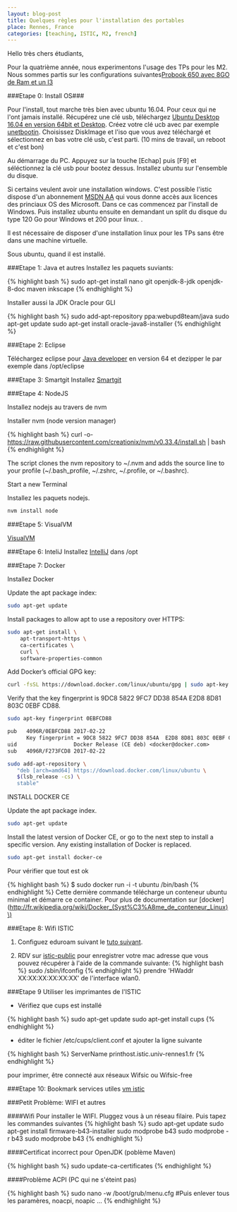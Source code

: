 ```yaml
---
layout: blog-post
title: Quelques règles pour l'installation des portables
place: Rennes, France
categories: [teaching, ISTIC, M2, french]
---
```


Hello très chers étudiants,

Pour la quatrième année, nous experimentons l'usage des TPs pour les M2. Nous sommes partis sur les configurations suivantes[Probook 650 avec 8GO de Ram et un I3](http://www8.hp.com/fr/fr/products/laptops/product-detail.html?oid=5405400#!tab=specs)

###Etape 0: Install OS###

Pour l'install, tout marche très bien avec ubuntu 16.04. Pour ceux qui ne l'ont jamais installé. Récupérez une clé usb, téléchargez [Ubuntu Desktop 16.04 en version 64bit et Desktop](http://www.ubuntu.com/download/desktop). Créez votre clé ucb avec par exemple [unetbootin](http://unetbootin.sourceforge.net/). Choisissez DiskImage et l'iso que vous avez téléchargé et sélectionnez en bas votre clé usb, c'est parti. (10 mins de travail, un reboot et c'est bon)

<!--more-->

Au démarrage du PC. Appuyez sur la touche [Echap] puis [F9] et séléctionnez la clé usb pour bootez dessus. Installez ubuntu sur l'ensemble du disque.

Si certains veulent avoir une installation windows. C'est possible l'istic dispose d'un abonnement [MSDN AA](https://www.google.fr/search?q=msdn+aa+istic&oq=msdn+aa+istic&aqs=chrome..69i57.6842j0j7&sourceid=chrome&es_sm=122&ie=UTF-8) qui vous donne accès aux licences des princiaux OS des Microsoft. Dans ce cas commencez par l'install de Windows. Puis installez ubuntu ensuite en demandant un split du disque du type 120 Go pour Windows et 200 pour linux. .

Il est nécessaire de disposer d'une installation linux pour les TPs sans être dans une machine virtuelle.

Sous ubuntu, quand il est installé.

###Etape 1: Java et autres
Installez les paquets suviants:

{% highlight bash %}
sudo apt-get install nano git openjdk-8-jdk openjdk-8-doc maven inkscape
{% endhighlight %}

Installer aussi la JDK Oracle pour GLI

{% highlight bash %}
sudo add-apt-repository ppa:webupd8team/java
sudo apt-get update
sudo apt-get install oracle-java8-installer
{% endhighlight %}


###Etape 2: Eclipse

Téléchargez eclipse pour [Java developer](http://www.mirrorservice.org/sites/download.eclipse.org/eclipseMirror/technology/epp/downloads/release/oxygen/R/eclipse-java-oxygen-R-linux-gtk-x86_64.tar.gz) en version 64 et dezipper le par exemple dans /opt/eclipse

###Etape 3: Smartgit
Installez [Smartgit](http://www.syntevo.com/smartgit/)


###Etape 4: NodeJS

Installez nodejs au travers de nvm

Installer nvm (node version manager)

{% highlight bash %}
curl -o- https://raw.githubusercontent.com/creationix/nvm/v0.33.4/install.sh | bash
{% endhighlight %}

The script clones the nvm repository to ~/.nvm and adds the source line to your profile (~/.bash_profile, ~/.zshrc, ~/.profile, or ~/.bashrc).

Start a new Terminal


Installez les paquets nodejs.

```bash
nvm install node
```

###Etape 5: VisualVM

[VisualVM](http://visualvm.java.net/eclipse-launcher.html)

###Etape 6: InteliJ
Installez [IntelliJ](http://www.jetbrains.com/idea/) dans /opt

###Etape 7: Docker

Installez Docker

Update the apt package index:

```bash
sudo apt-get update
```

Install packages to allow apt to use a repository over HTTPS:

```bash
sudo apt-get install \
    apt-transport-https \
    ca-certificates \
    curl \
    software-properties-common
```

Add Docker’s official GPG key:

```bash
curl -fsSL https://download.docker.com/linux/ubuntu/gpg | sudo apt-key add -
```

Verify that the key fingerprint is 9DC8 5822 9FC7 DD38 854A E2D8 8D81 803C 0EBF CD88.

```bash
sudo apt-key fingerprint 0EBFCD88
```

```txt
pub   4096R/0EBFCD88 2017-02-22
      Key fingerprint = 9DC8 5822 9FC7 DD38 854A  E2D8 8D81 803C 0EBF CD88
uid                  Docker Release (CE deb) <docker@docker.com>
sub   4096R/F273FCD8 2017-02-22
```

```bash
sudo add-apt-repository \
   "deb [arch=amd64] https://download.docker.com/linux/ubuntu \
   $(lsb_release -cs) \
   stable"
```

INSTALL DOCKER CE

Update the apt package index.

```bash
sudo apt-get update
```

Install the latest version of Docker CE, or go to the next step to install a specific version. Any existing installation of Docker is replaced.

```bash
sudo apt-get install docker-ce
```

Pour vérifier que tout est ok

{% highlight bash %} $ sudo docker run -i -t ubuntu /bin/bash {% endhighlight %} Cette dernière commande télécharge un conteneur ubuntu minimal et démarre ce container. Pour plus de documentation sur [docker](http://fr.wikipedia.org/wiki/Docker_(Syst%C3%A8me_de_conteneur_Linux)\)


###Etape 8: Wifi ISTIC
1. Configuez eduroam suivant le [tuto suivant](http://www.eduroam.fr/conf_supplicants/).

1.	RDV sur [istic-public](http://istic-public.istic.univ-rennes1.fr/) pour enregistrer votre mac adresse que vous pouvez récupérer à l'aide de la commande suivante: {% highlight bash %} sudo /sbin/ifconfig {% endhighlight %} prendre 'HWaddr XX:XX:XX:XX:XX:XX' de l'interface wlan0.

###Etape 9 Utiliser les imprimantes de l'ISTIC

* Vérifiez que cups est installé

{% highlight bash %}
sudo apt-get update
sudo apt-get install cups
{% endhighlight %}

-	éditer le fichier /etc/cups/client.conf et ajouter la ligne suivante

{% highlight bash %}
ServerName printhost.istic.univ-rennes1.fr
{% endhighlight %}

pour imprimer, être connecté aux réseaux Wifsic ou Wifsic-free

###Etape 10: Bookmark services utiles
[vm istic](http://vm.istic.univ-rennes1.fr)

###Petit Problème: WIFI et autres

####Wifi Pour installer le WIFI. Pluggez vous à un réseau filaire.
Puis tapez les commandes suivantes
{% highlight bash %}
sudo apt-get update
sudo apt-get install firmware-b43-installer
sudo modprobe b43
sudo modprobe -r b43
sudo modprobe b43
{% endhighlight %}

####Certificat incorrect pour OpenJDK (poblème Maven)

{% highlight bash %} sudo update-ca-certificates {% endhighlight %}

####Problème ACPI (PC qui ne s'éteint pas)

{% highlight bash %}
sudo nano -w /boot/grub/menu.cfg
#Puis enlever tous les paramères, noacpi, noapic ...
{% endhighlight %}
